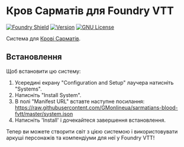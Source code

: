 # Кров Сарматів для Foundry VTT

[![Foundry Shield]][Foundry URL]
[![Version]][Version URL]
[![GNU License]][GNU URL]

Система для [Крові Сарматів](https://telegra.ph/sarmatian-blood-08-19).

## Встановлення

Щоб встановити цю систему:

1. Усередині екрану "Configuration and Setup" лаучера натисніть "Systems".
2. Натисніть "Install System".
3. В полі "Manifest URL" вставте наступне посилання: https://raw.githubusercontent.com/GMonlineua/sarmatians-blood-fvtt/master/system.json
4. Натисніть 'Install' і дочекайтеся завершення встановлення.

Тепер ви можете створити світ з цією системою і використовувати аркуші персонажів та компендіуми для неї у Foundry VTT!

[Foundry Shield]: https://img.shields.io/badge/Foundry-13-orange?style=flat-square
[Foundry URL]: https://foundryvtt.com

[Version]: https://img.shields.io/badge/Version-0.1-informational?style=flat-square
[Version URL]: https://github.com/GMonlineua/blades-in-the-dark-fvtt

[GNU License]: https://img.shields.io/badge/License-GNU-green?style=flat-square
[GNU URL]: https://github.com/GMonlineua/blades-in-the-dark-fvtt/blob/main/LICENSE.md
